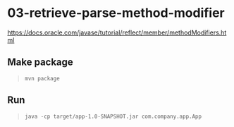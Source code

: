 # 03-retrieve-parse-method-modifier

https://docs.oracle.com/javase/tutorial/reflect/member/methodModifiers.html

## Make package

> `mvn package`

## Run

> `java -cp target/app-1.0-SNAPSHOT.jar com.company.app.App`

